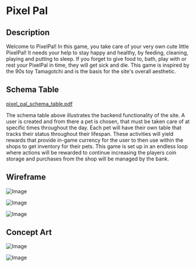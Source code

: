 # Pixel Pal

## Description

Welcome to PixelPal! In this game, you take care of your very own cute little PixelPal! It needs your help to stay happy and healthy, by feeding, cleaning, playing and putting to sleep. If you forget to give food to, bath, play with or rest your PixelPal in time, they will get sick and die. This game is inspired by the 90s toy Tamagotchi and is the basis for the site's overall aesthetic.

## Schema Table

[pixel_pal_schema_table.pdf](https://github.com/user-attachments/files/20872198/pixel_pal_schema_table.pdf)

The schema table above illustrates the backend functionality of the site. A user is created and from there a pet is chosen, that must be taken care of at specific times throughout the day. Each pet will have their own table that tracks their status throughout their lifespan. These activities will yield rewards that provide in-game currency for the user to then use within the shops to get inventory for their pets. This game is set up in an endless loop where actions will be rewarded to continue increasing the players coin storage and purchases from the shop will be managed by the bank.

## Wireframe

![Image](https://github.com/user-attachments/assets/74c503e5-71ed-4c67-8632-7e7c977f8d52)

![Image](https://github.com/user-attachments/assets/1d22a260-8bef-45cd-8bcf-d50d1c35abac)

![Image](https://github.com/user-attachments/assets/34d2adc5-e1a6-4819-8b45-e761dcda4a78)

## Concept Art

![Image](https://github.com/user-attachments/assets/8fd2e475-c4e4-4936-8cd8-623e52d4504e)

![Image](https://github.com/user-attachments/assets/522f05df-4145-44ef-aa10-1f1adee7f2bc)
